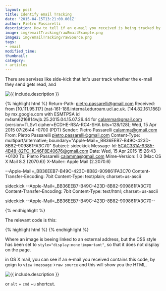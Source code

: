 ```yaml
---
layout: post
title: Identify email Tracking
date: '2015-04-15T13:21:00.001Z'
author: Pietro Passarelli
description: How to tell if an e-mail you received is being tracked by the sender.
image: img/emailTracking/rawEmailExample.png
image2: img/emailTracking/rawSource.png
tags:
- email
modified_time:
thumbnail: 
category: 
- articles
---
```





There are servises like side-kick that let's user track whether the e-mail they send gets read, and 


<div class="image-wrapper">
    <img src="{{site.url}}/{{ page.image }}" alt="{{ include.description }}" />
</div>


<!-- Scramble this example -->

{% highlight html %}
Return-Path: <pietro.passarelli@gmail.com>
Received: from [10.111.95.117] (nat-161-186.internal.eduroam.ucl.ac.uk. [144.82.161.186])
        by mx.google.com with ESMTPSA id m4sm6216814wjb.25.2015.04.15.07.26.44
        for <calamma@gmail.com>
        (version=TLSv1 cipher=ECDHE-RSA-RC4-SHA bits=128/128);
        Wed, 15 Apr 2015 07:26:44 -0700 (PDT)
Sender: Pietro Passarelli <calamma@gmail.com>
From: Pietro Passarelli <pietro.passarelli@gmail.com>
Content-Type: multipart/alternative; boundary="Apple-Mail=_BB36EEB7-B49C-423D-8B82-909861FA3C70"
Subject: sideckick
Message-Id: <5CAC331A-9385-4B48-82FC-1C46F8E40676@gmail.com>
Date: Wed, 15 Apr 2015 15:26:43 +0100
To: Pietro Passarelli <calamma@gmail.com>
Mime-Version: 1.0 (Mac OS X Mail 8.2 \(2070.6\))
X-Mailer: Apple Mail (2.2070.6)


--Apple-Mail=_BB36EEB7-B49C-423D-8B82-909861FA3C70
Content-Transfer-Encoding: 7bit
Content-Type: text/plain;
	charset=us-ascii

sideckick
--Apple-Mail=_BB36EEB7-B49C-423D-8B82-909861FA3C70
Content-Transfer-Encoding: 7bit
Content-Type: text/html;
	charset=us-ascii

<html><head></head><body>sideckick
<img src="http://t.signauxdeux.com/e1t/o/5/f18dQhb0S1Ll8dDMPbW2n0x6l2B9gXrW7sKj5C56dQtgf3ZlND602?si=5367527633846272&pi=B8BAF4AC-C385-4675-ACC2-C41C56C660BE" width="1" height="1" style="display:none!important"></body></html>
--Apple-Mail=_BB36EEB7-B49C-423D-8B82-909861FA3C70--

{% endhighlight %}


The relevant code is this: 

{% highlight html %}
<img src="http://t.signauxdeux.com/e1t/o/5/f18dQhb0S1Ll8dDMPbW2n0x6l2B9gXrW7sKj5C56dQtgf3ZlND602?si=5367527633846272&pi=B8BAF4AC-C385-4675-ACC2-C41C56C660BE" width="1" height="1" style="display:none!important">
{% endhighlight %}

Where an image is beeing linked to an external address, but the CSS style has been set to `style="display:none!important"`, so that it does not display on the page.


in OS X mail, you can see if an e-mail you received contains this code, by goign to `view`->`message`->`raw source` and this will show you the HTML.

<div class="image-wrapper">
    <img src="{{site.url}}/{{ page.image2 }}" alt="{{ include.description }}" />
</div>

or `alt` + `cmd` +`u` shortcut.

